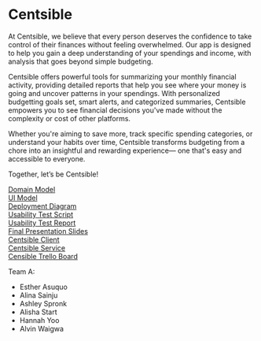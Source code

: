 # Centsible

At Centsible, we believe that every person deserves the confidence to take control of their finances without feeling overwhelmed. Our app is designed to help you gain a deep understanding of your spendings and income, with analysis that goes beyond simple budgeting.

Centsible offers powerful tools for summarizing your monthly financial activity, providing detailed reports that help you see where your money is going and uncover patterns in your spendings. With personalized budgetting goals set, smart alerts, and categorized summaries, Centsible empowers you to see financial decisions you've made without the complexity or cost of other platforms.

Whether you're aiming to save more, track specific spending categories, or understand your habits over time, Centsible transforms budgeting from a chore into an insightful and rewarding experience— one that's easy and accessible to everyone.

Together, let’s be Centsible!

[Domain Model](/images/Domain%20Model.png) <br>
[UI Model](/images/UI%20Model.png) <br>
[Deployment Diagram](/images/Deployment%20Diagram.png) <br>
[Usability Test Script](/documents/UsabilityTestScript.MD)<br>
[Usability Test Report](/documents/UsabilityTestReport.md)<br>
[Final Presentation Slides](/documents/Centsible%20Final%20Presentation.pdf)<br>
[Centsible Client](https://github.com/calvin-cs262-Fall2024-TheATeam/Centsible-Client?tab=readme-ov-file)<br>
[Centsible Service](https://github.com/calvin-cs262-Fall2024-TheATeam/Centsible-Service)<br>
[Censible Trello Board](https://trello.com/b/TxkbVRhz/cs262-theateam)

Team A:

- Esther Asuquo
- Alina Sainju
- Ashley Spronk
- Alisha Start
- Hannah Yoo
- Alvin Waigwa
